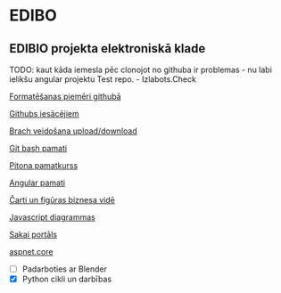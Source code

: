 # EDIBO
## EDIBIO projekta elektroniskā klade

TODO: kaut kāda iemesla pēc clonojot no githuba ir problemas - nu labi ielikšu angular projektu Test repo. - Izlabots.Check

[Formatēšanas piemēri githubā](https://help.github.com/en/github/writing-on-github/basic-writing-and-formatting-syntax)

[Githubs iesācējiem](https://product.hubspot.com/blog/git-and-github-tutorial-for-beginners)

[Brach veidošana upload/download](https://guides.github.com/activities/hello-world/)

[Git bash pamati](https://guides.github.com/introduction/git-handbook/)

[Pitona pamatkurss](https://www.py4e.com/)

[Angular pamati](https://angular.io/start)

[Čarti un figūras biznesa vidē](https://bpmn.io/)

[Javascript diagrammas](https://gojs.net/)

[Sakai portāls](https://tsugi.sakai.lv/portal)

[aspnet.core](https://docs.microsoft.com/en-us/aspnet/core/tutorials/first-mvc-app/working-with-sql?view=aspnetcore-3.1&tabs=visual-studio-code)


- [ ] Padarboties ar Blender 
- [x] Python cikli un darbības

